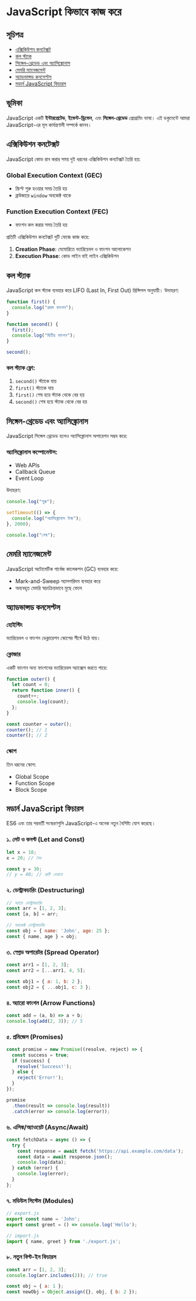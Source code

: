 # JavaScript কিভাবে কাজ করে

## সূচিপত্র
- [এক্সিকিউশন কনটেক্সট](#এক্সিকিউশন-কনটেক্সট)
- [কল স্ট্যাক](#কল-স্ট্যাক)
- [সিঙ্গেল-থ্রেডেড এবং অ্যাসিঙ্ক্রোনাস](#সিঙ্গেল-থ্রেডেড-এবং-অ্যাসিঙ্ক্রোনাস)
- [মেমরি ম্যানেজমেন্ট](#মেমরি-ম্যানেজমেন্ট)
- [অ্যাডভান্সড কনসেপ্টস](#অ্যাডভান্সড-কনসেপ্টস)
- [মডার্ন JavaScript ফিচারস](#মডার্ন-javascript-ফিচারস)

## ভূমিকা

JavaScript একটি **ইন্টারপ্রেটেড**, **ইভেন্ট-ড্রিভেন**, এবং **সিঙ্গেল-থ্রেডেড** প্রোগ্রামিং ভাষা। এই ডকুমেন্টে আমরা JavaScript-এর মূল কার্যপ্রণালী সম্পর্কে জানব।

## এক্সিকিউশন কনটেক্সট

JavaScript কোড রান করার সময় দুই ধরনের এক্সিকিউশন কনটেক্সট তৈরি হয়:

### Global Execution Context (GEC)
- স্ক্রিপ্ট শুরু হওয়ার সময় তৈরি হয়
- ব্রাউজারে `window` অবজেক্ট থাকে

### Function Execution Context (FEC)
- ফাংশন কল করার সময় তৈরি হয়

প্রতিটি এক্সিকিউশন কনটেক্সট দুটি ফেজে কাজ করে:
1. **Creation Phase**: মেমোরিতে ভ্যারিয়েবল ও ফাংশন আলোকেশন
2. **Execution Phase**: কোড লাইন বাই লাইন এক্সিকিউশন

## কল স্ট্যাক

JavaScript কল স্ট্যাক ব্যবহার করে LIFO (Last In, First Out) প্রিন্সিপল অনুযায়ী। উদাহরণ:

```javascript
function first() {
  console.log("প্রথম ফাংশন");
}

function second() {
  first();
  console.log("দ্বিতীয় ফাংশন");
}

second();
```

### কল স্ট্যাক ফ্লো:
1. `second()` স্ট্যাকে যায়
2. `first()` স্ট্যাকে যায়
3. `first()` শেষ হয়ে স্ট্যাক থেকে বের হয়
4. `second()` শেষ হয়ে স্ট্যাক থেকে বের হয়

## সিঙ্গেল-থ্রেডেড এবং অ্যাসিঙ্ক্রোনাস

JavaScript সিঙ্গেল থ্রেডেড হলেও অ্যাসিঙ্ক্রোনাস অপারেশন সম্ভব করে:

### অ্যাসিঙ্ক্রোনাস কম্পোনেন্টস:
- Web APIs
- Callback Queue
- Event Loop

উদাহরণ:

```javascript
console.log("শুরু");

setTimeout(() => {
  console.log("অ্যাসিঙ্ক্রোনাস টাস্ক");
}, 2000);

console.log("শেষ");
```

## মেমরি ম্যানেজমেন্ট

JavaScript অটোমেটিক গার্বেজ কালেকশন (GC) ব্যবহার করে:
- Mark-and-Sweep অ্যালগরিদম ব্যবহার করে
- অব্যবহৃত মেমরি স্বয়ংক্রিয়ভাবে মুছে ফেলে

## অ্যাডভান্সড কনসেপ্টস

### হোইস্টিং
ভ্যারিয়েবল ও ফাংশন ডেক্লারেশন স্কোপের শীর্ষে উঠে যায়।

### ক্লোজার
একটি ফাংশন অন্য ফাংশনের ভ্যারিয়েবল অ্যাক্সেস করতে পারে:

```javascript
function outer() {
  let count = 0;
  return function inner() {
    count++;
    console.log(count);
  };
}

const counter = outer();
counter(); // 1
counter(); // 2
```

### স্কোপ
তিন ধরনের স্কোপ:
- Global Scope
- Function Scope
- Block Scope

## মডার্ন JavaScript ফিচারস

ES6 এবং তার পরবর্তী সংস্করণগুলি JavaScript-এ অনেক নতুন বৈশিষ্ট্য যোগ করেছে।

### ১. লেট ও কনস্ট (Let and Const)

```javascript
let x = 10;
x = 20; // বৈধ

const y = 30;
// y = 40; // ত্রুটি দেখাবে
```

### ২. ডেস্ট্রাকচারিং (Destructuring)

```javascript
// অ্যারে ডেস্ট্রাকচারিং
const arr = [1, 2, 3];
const [a, b] = arr;

// অবজেক্ট ডেস্ট্রাকচারিং
const obj = { name: 'John', age: 25 };
const { name, age } = obj;
```

### ৩. স্প্রেড অপারেটর (Spread Operator)

```javascript
const arr1 = [1, 2, 3];
const arr2 = [...arr1, 4, 5];

const obj1 = { a: 1, b: 2 };
const obj2 = { ...obj1, c: 3 };
```

### ৪. অ্যারো ফাংশন (Arrow Functions)

```javascript
const add = (a, b) => a + b;
console.log(add(2, 3)); // 5
```

### ৫. প্রমিজেস (Promises)

```javascript
const promise = new Promise((resolve, reject) => {
  const success = true;
  if (success) {
    resolve('Success!');
  } else {
    reject('Error!');
  }
});

promise
  .then(result => console.log(result))
  .catch(error => console.log(error));
```

### ৬. এসিঙ্ক/অ্যাওয়েট (Async/Await)

```javascript
const fetchData = async () => {
  try {
    const response = await fetch('https://api.example.com/data');
    const data = await response.json();
    console.log(data);
  } catch (error) {
    console.log(error);
  }
};
```

### ৭. মডিউল সিস্টেম (Modules)

```javascript
// export.js
export const name = 'John';
export const greet = () => console.log('Hello');

// import.js
import { name, greet } from './export.js';
```

### ৮. নতুন বিল্ট-ইন ফিচারস

```javascript
const arr = [1, 2, 3];
console.log(arr.includes(2)); // true

const obj = { a: 1 };
const newObj = Object.assign({}, obj, { b: 2 });
```
